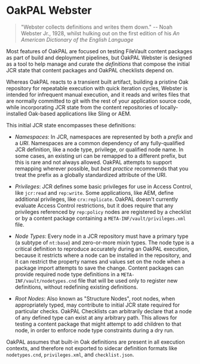 OakPAL Webster
==============

> "Webster collects definitions and writes them down."
>                   -- Noah Webster Jr., 1928, whilst hulking out on the first edition of his *An American Dictionary of the English Language*

Most features of OakPAL are focused on testing FileVault content packages as part of build and deployment pipelines, but OakPAL Webster is designed as a tool to help 
manage and curate the *definitions* that compose the initial JCR state that content packages and OakPAL checklists depend on. 

Whereas OakPAL reacts to a transient built artifact, building 
a pristine Oak repository for repeatable execution with quick iteration cycles, Webster is intended for infrequent manual execution, and it reads and writes files that are normally committed 
to git with the rest of your application source code, while incorporating JCR state from the content repositories of locally-installed Oak-based applications like Sling or AEM. 

This initial JCR state encompasses these definitions:

* _Namespaces_: In JCR, namespaces are represented by both a *prefix* and a *URI*. Namespaces are a common dependency of any fully-qualified JCR definition, like a node type, 
privilege, or qualified node name. In some cases, an existing uri can be remapped to a different prefix, but this is rare and not always allowed. OakPAL attempts to 
support remapping wherever possible, but *best practice* recommends that you treat the prefix as a globally standardized 
attribute of the URI.

* _Privileges_: JCR defines some basic privileges for use in Access Control, like `jcr:read` and `rep:write`. Some applications, like AEM, define additional privileges, 
like `crx:replicate`. OakPAL doesn't currently evaluate Access Control restrictions, but it does require that any privileges referenced by `rep:policy` nodes are registered by a checklist 
or by a content package containing a `META-INF/vault/privileges.xml` file.

* _Node Types_: Every node in a JCR repository must have a primary type (a subtype of `nt:base`) and zero-or-more mixin types. The node type is a critical definition to reproduce accurately 
during an OakPAL execution, because it restricts where a node can be installed in the repository, and it can restrict the property names and values set on the node when a package import
attempts to save the change. Content packages can provide required node type definitions in a `META-INF/vault/nodetypes.cnd` file that will be used only to register new definitions, without 
redefining existing definitions.

* _Root Nodes_: Also known as "Structure Nodes", root nodes, when appropriately typed, may contribute to initial JCR state required for particular checks. OakPAL Checklists can arbitrarily 
declare that a node of any defined type can exist at any arbitrary path. This allows for testing a content package that might attempt to add children to that node, in order to enforce node
type constraints during a dry run.

OakPAL assumes that built-in Oak definitions are present in all execution contexts, and therefore not exported to sidecar definition formats like 
`nodetypes.cnd`, `privileges.xml`, and `checklist.json`.

